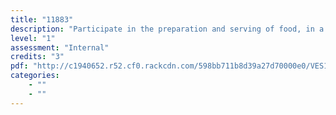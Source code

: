 ```yaml
---
title: "11883"
description: "Participate in the preparation and serving of food, in a supported learning context"
level: "1"
assessment: "Internal"
credits: "3"
pdf: "http://c1940652.r52.cf0.rackcdn.com/598bb711b8d39a27d70000e0/VES1-11883.pdf"
categories:
    - ""
    - ""
---
```

